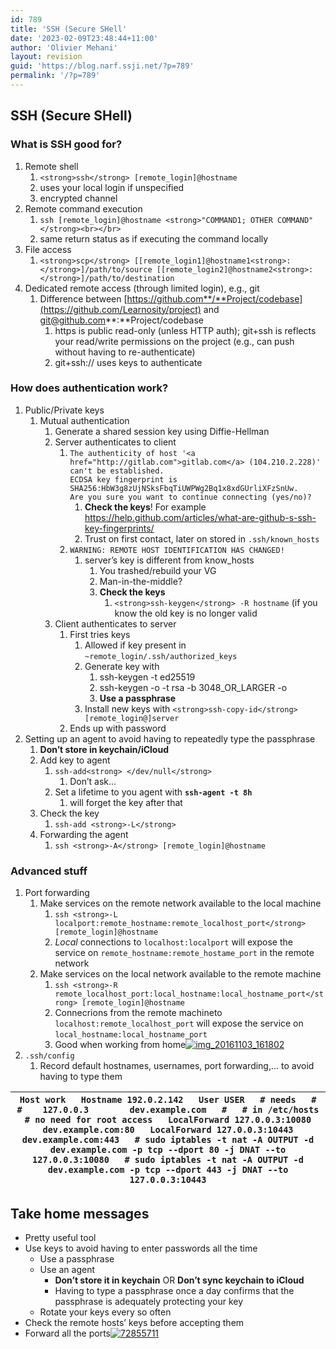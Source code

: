 ```yaml
---
id: 789
title: 'SSH (Secure SHell'
date: '2023-02-09T23:48:44+11:00'
author: 'Olivier Mehani'
layout: revision
guid: 'https://blog.narf.ssji.net/?p=789'
permalink: '/?p=789'
---
```


## SSH (Secure SHell)

### What is SSH good for?

1. Remote shell 
    1. `<strong>ssh</strong> [remote_login]@hostname`
    2. uses your local login if unspecified
    3. encrypted channel
2. Remote command execution 
    1. `ssh [remote_login]@hostname <strong>"COMMAND1; OTHER COMMAND"</strong><br></br>`
    2. same return status as if executing the command locally
3. File access 
    1. `<strong>scp</strong> [[remote_login1]@hostname1<strong>:</strong>]/path/to/source [[remote_login2]@hostname2<strong>:</strong>]/path/to/destination`
4. Dedicated remote access (through limited login), e.g., git 
    1. Difference between [https://github.com**/**Project/codebase](https://github.com/Learnosity/project) and git@github.com**:**Project/codebase 
        1. https is public read-only (unless HTTP auth); git+ssh is reflects your read/write permissions on the project (e.g., can push without having to re-authenticate)
        2. git+ssh:// uses keys to authenticate

### How does authentication work?

1. Public/Private keys 
    1. Mutual authentication 
        1. Generate a shared session key using Diffie-Hellman
        2. Server authenticates to client 
            1. `The authenticity of host '<a href="http://gitlab.com">gitlab.com</a> (104.210.2.228)' can't be established.`  
                `ECDSA key fingerprint is SHA256:HbW3g8zUjNSksFbqTiUWPWg2Bq1x8xdGUrliXFzSnUw.`  
                `Are you sure you want to continue connecting (yes/no)?`
                1. **Check the keys**! For example <https://help.github.com/articles/what-are-github-s-ssh-key-fingerprints/>
                2. Trust on first contact, later on stored in `.ssh/known_hosts`
            2. `WARNING: REMOTE HOST IDENTIFICATION HAS CHANGED!`
                1. server’s key is different from know\_hosts 
                    1. You trashed/rebuild your VG
                    2. Man-in-the-middle?
                    3. **Check the keys**
                        1. `<strong>ssh-keygen</strong> -R hostname` (if you know the old key is no longer valid
        3. Client authenticates to server 
            1. First tries keys 
                1. Allowed if key present in `~remote_login/.ssh/authorized_keys`
                2. Generate key with 
                    1. ssh-keygen -t ed25519
                    2. ssh-keygen -o -t rsa -b 3048\_OR\_LARGER -o
                    3. **Use a passphrase**
                3. Install new keys with `<strong>ssh-copy-id</strong> [remote_login@]server`
            2. Ends up with password
2. Setting up an agent to avoid having to repeatedly type the passphrase 
    1. **Don’t store in keychain/iCloud**
    2. Add key to agent 
        1. `ssh-add<strong> </dev/null</strong>`
            1. Don’t ask…
        2. Set a lifetime to you agent with **`ssh-agent -t 8h`**
            1. will forget the key after that
    3. Check the key 
        1. `ssh-add <strong>-L</strong>`
    4. Forwarding the agent 
        1. `ssh <strong>-A</strong> [remote_login]@hostname`

### Advanced stuff

1. Port forwarding 
    1. Make services on the remote network available to the local machine 
        1. `ssh <strong>-L localport:remote_hostname:remote_localhost_port</strong> [remote_login]@hostname`
        2. *Local* connections to `localhost:localport` will expose the service on `remote_hostname:remote_hostame_port` in the remote network
    2. Make services on the local network available to the remote machine 
        1. `ssh <strong>-R remote_localhost_port:local_hostname:local_hostname_port</strong> [remote_login]@hostname`
        2. Connecrions from the remote machineto `localhost:remote_localhost_port` will expose the service on `local_hostname:local_hostname_port`
        3. Good when working from home[![img_20161103_161802](http://narf.jencuthbert.com/wp-content/uploads/sites/3/2016/11/IMG_20161103_161802-300x152.jpg)](http://narf.jencuthbert.com/wp-content/uploads/sites/3/2016/11/IMG_20161103_161802.jpg)
2. `.ssh/config`
    1. Record default hostnames, usernames, port forwarding,… to avoid having to type them

| ``` Host work   Hostname 192.0.2.142   User USER   # needs   #   #    127.0.0.3        dev.example.com   #   # in /etc/hosts   # no need for root access   LocalForward 127.0.0.3:10080 dev.example.com:80   LocalForward 127.0.0.3:10443 dev.example.com:443   # sudo iptables -t nat -A OUTPUT -d dev.example.com -p tcp --dport 80 -j DNAT --to 127.0.0.3:10080   # sudo iptables -t nat -A OUTPUT -d dev.example.com -p tcp --dport 443 -j DNAT --to 127.0.0.3:10443 ``` |
|---|

## Take home messages

- Pretty useful tool
- Use keys to avoid having to enter passwords all the time 
    - Use a passphrase
    - Use an agent 
        - **Don’t store it in keychain** OR **Don’t sync keychain to iCloud**
        - Having to type a passphrase once a day confirms that the passphrase is adequately protecting your key
    - Rotate your keys every so often
- Check the remote hosts’ keys before accepting them
- Forward all the ports[![72855711](http://narf.jencuthbert.com/wp-content/uploads/sites/3/2016/11/72855711-300x225.jpg)](http://narf.jencuthbert.com/wp-content/uploads/sites/3/2016/11/72855711.jpg)